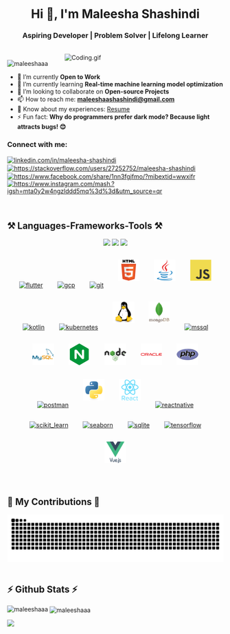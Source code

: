 <h1 align="center">Hi 👋, I'm Maleesha Shashindi</h1>
<h3 align="center">Aspiring Developer | Problem Solver | Lifelong Learner</h3>
</br>
<img align="right" width="370" src="https://camo.githubusercontent.com/7fd4efd6621565a2e09921d15de74e315fc4a8755660721dcb9ce5f97d27abcb/68747470733a2f2f63646e2e686173686e6f64652e636f6d2f7265732f686173686e6f64652f696d6167652f75706c6f61642f76313638313536323530383336352f6b39367a307833566a2e676966" alt="Coding.gif">

<p align="left">
  <img src="https://komarev.com/ghpvc/?username=maleeshaaa&label=Profile%20views&color=0e75b6&style=flat" alt="maleeshaaa" />
</p>

- 🔭 I’m currently **Open to Work**
- 🌱 I’m currently learning **Real-time machine learning model optimization**
- 👯 I’m looking to collaborate on **Open-source Projects**
- 📫 How to reach me: **maleeshaashashindi@gmail.com**
- 📄 Know about my experiences: [Resume](https://drive.google.com/file/d/1l6zbRUKvhLipv_rNevx32B4I0JClmrwf/view?usp=sharing)
- ⚡ Fun fact: **Why do programmers prefer dark mode? Because light attracts bugs! 😊**

### Connect with me:
<p align="left">
<a href="https://linkedin.com/in/linkedin.com/in/maleesha-shashindi" target="blank"><img align="center" src="https://raw.githubusercontent.com/rahuldkjain/github-profile-readme-generator/master/src/images/icons/Social/linked-in-alt.svg" alt="linkedin.com/in/maleesha-shashindi" height="40" width="50" /></a>
<a href="https://stackoverflow.com/users/https://stackoverflow.com/users/27252752/maleesha-shashindi" target="blank"><img align="center" src="https://raw.githubusercontent.com/rahuldkjain/github-profile-readme-generator/master/src/images/icons/Social/stack-overflow.svg" alt="https://stackoverflow.com/users/27252752/maleesha-shashindi" height="40" width="50" /></a>
<a href="https://fb.com/https://www.facebook.com/share/1nn3fgjfmo/?mibextid=wwxifr" target="blank"><img align="center" src="https://raw.githubusercontent.com/rahuldkjain/github-profile-readme-generator/master/src/images/icons/Social/facebook.svg" alt="https://www.facebook.com/share/1nn3fgjfmo/?mibextid=wwxifr" height="40" width="50" /></a>
<a href="https://instagram.com/https://www.instagram.com/mash.?igsh=mta0y2w4ngzlddd5mq%3d%3d&utm_source=qr" target="blank"><img align="center" src="https://raw.githubusercontent.com/rahuldkjain/github-profile-readme-generator/master/src/images/icons/Social/instagram.svg" alt="https://www.instagram.com/mash.?igsh=mta0y2w4ngzlddd5mq%3d%3d&utm_source=qr" height="40" width="50" /></a>
</p>
</br>

<h2 align="left">⚒️ Languages-Frameworks-Tools ⚒️</h2>
<div align="center">
    <img src="https://skillicons.dev/icons?i=react,bootstrap,mui,html,css,vscode,github,figma,androidstudio,git,r" />
    <img src="https://skillicons.dev/icons?i=nodejs,python,javascript,typescript,express,firebase,aws,mongodb,c,cpp,cs,java,nextjs,mysql,flask,dart" />
    <img src="https://skillicons.dev/icons?i=docker,dotnet,javascript,typescript,express,firebase,aws,mongodb,c,cpp,cs,java,nextjs,mysql,flask,dart" /><br>
</div>
<p align="center">
  <a href="https://flutter.dev" target="_blank"><img src="https://www.vectorlogo.zone/logos/flutterio/flutterio-icon.svg" alt="flutter" width="50" height="50" style="margin: 15px;"/></a>
  <a href="https://cloud.google.com" target="_blank"><img src="https://www.vectorlogo.zone/logos/google_cloud/google_cloud-icon.svg" alt="gcp" width="50" height="50" style="margin: 15px;"/></a>
  <a href="https://git-scm.com/" target="_blank"><img src="https://www.vectorlogo.zone/logos/git-scm/git-scm-icon.svg" alt="git" width="50" height="50" style="margin: 15px;"/></a>
  <a href="https://www.w3.org/html/" target="_blank"><img src="https://raw.githubusercontent.com/devicons/devicon/master/icons/html5/html5-original-wordmark.svg" alt="html5" width="50" height="50" style="margin: 15px;"/></a>
  <a href="https://www.java.com" target="_blank"><img src="https://raw.githubusercontent.com/devicons/devicon/master/icons/java/java-original.svg" alt="java" width="50" height="50" style="margin: 15px;"/></a>
  <a href="https://developer.mozilla.org/en-US/docs/Web/JavaScript" target="_blank"><img src="https://raw.githubusercontent.com/devicons/devicon/master/icons/javascript/javascript-original.svg" alt="javascript" width="50" height="50" style="margin: 15px;"/></a>
  <a href="https://kotlinlang.org" target="_blank"><img src="https://www.vectorlogo.zone/logos/kotlinlang/kotlinlang-icon.svg" alt="kotlin" width="50" height="50" style="margin: 15px;"/></a>
  <a href="https://www.kubernetes.io" target="_blank"><img src="https://www.vectorlogo.zone/logos/kubernetes/kubernetes-icon.svg" alt="kubernetes" width="50" height="50" style="margin: 15px;"/></a>
  <a href="https://www.linux.org/" target="_blank"><img src="https://raw.githubusercontent.com/devicons/devicon/master/icons/linux/linux-original.svg" alt="linux" width="50" height="50" style="margin: 15px;"/></a>
  <a href="https://www.mongodb.com/" target="_blank"><img src="https://raw.githubusercontent.com/devicons/devicon/master/icons/mongodb/mongodb-original-wordmark.svg" alt="mongodb" width="50" height="50" style="margin: 15px;"/></a>
  <a href="https://www.microsoft.com/en-us/sql-server" target="_blank"><img src="https://www.svgrepo.com/show/303229/microsoft-sql-server-logo.svg" alt="mssql" width="50" height="50" style="margin: 15px;"/></a>
  <a href="https://www.mysql.com/" target="_blank"><img src="https://raw.githubusercontent.com/devicons/devicon/master/icons/mysql/mysql-original-wordmark.svg" alt="mysql" width="50" height="50" style="margin: 15px;"/></a>
  <a href="https://www.nginx.com" target="_blank"><img src="https://raw.githubusercontent.com/devicons/devicon/master/icons/nginx/nginx-original.svg" alt="nginx" width="50" height="50" style="margin: 15px;"/></a>
  <a href="https://nodejs.org" target="_blank"><img src="https://raw.githubusercontent.com/devicons/devicon/master/icons/nodejs/nodejs-original-wordmark.svg" alt="nodejs" width="50" height="50" style="margin: 15px;"/></a>
  <a href="https://www.oracle.com/" target="_blank"><img src="https://raw.githubusercontent.com/devicons/devicon/master/icons/oracle/oracle-original.svg" alt="oracle" width="50" height="50" style="margin: 15px;"/></a>
  <a href="https://www.php.net" target="_blank"><img src="https://raw.githubusercontent.com/devicons/devicon/master/icons/php/php-original.svg" alt="php" width="50" height="50" style="margin: 15px;"/></a>
  <a href="https://postman.com" target="_blank"><img src="https://www.vectorlogo.zone/logos/getpostman/getpostman-icon.svg" alt="postman" width="50" height="50" style="margin: 15px;"/></a>
  <a href="https://www.python.org" target="_blank"><img src="https://raw.githubusercontent.com/devicons/devicon/master/icons/python/python-original.svg" alt="python" width="50" height="50" style="margin: 15px;"/></a>
  <a href="https://reactjs.org/" target="_blank"><img src="https://raw.githubusercontent.com/devicons/devicon/master/icons/react/react-original-wordmark.svg" alt="react" width="50" height="50" style="margin: 15px;"/></a>
  <a href="https://reactnative.dev/" target="_blank"><img src="https://reactnative.dev/img/header_logo.svg" alt="reactnative" width="50" height="50" style="margin: 15px;"/></a>
  <a href="https://scikit-learn.org/" target="_blank"><img src="https://upload.wikimedia.org/wikipedia/commons/0/05/Scikit_learn_logo_small.svg" alt="scikit_learn" width="50" height="50" style="margin: 15px;"/></a>
  <a href="https://seaborn.pydata.org/" target="_blank"><img src="https://seaborn.pydata.org/_images/logo-mark-lightbg.svg" alt="seaborn" width="50" height="50" style="margin: 15px;"/></a>
  <a href="https://www.sqlite.org/" target="_blank"><img src="https://www.vectorlogo.zone/logos/sqlite/sqlite-icon.svg" alt="sqlite" width="50" height="50" style="margin: 15px;"/></a>
  <a href="https://www.tensorflow.org" target="_blank"><img src="https://www.vectorlogo.zone/logos/tensorflow/tensorflow-icon.svg" alt="tensorflow" width="50" height="50" style="margin: 15px;"/></a>
  <a href="https://vuejs.org/" target="_blank"><img src="https://raw.githubusercontent.com/devicons/devicon/master/icons/vuejs/vuejs-original-wordmark.svg" alt="vuejs" width="50" height="50" style="margin: 15px;"/></a>
</p>

</br>
<h2>🐍 My Contributions 🐍</h2>
<div align="left">
  <img alt="snake eating my contributions" src="https://raw.githubusercontent.com/maleeshaaa/maleeshaaa/output/github-contribution-grid-snake.svg" />
</br>
</div>

</br>

<h2>⚡ Github Stats ⚡</h2>
<div>
  <p><img align="left" src="https://github-readme-stats.vercel.app/api/top-langs?username=maleeshaaa&show_icons=true&locale=en&layout=compact&include_forks=true&theme=radical" alt="maleeshaaa" /></p>

  <p>&nbsp;<img align="center" src="https://github-readme-stats.vercel.app/api?username=maleeshaaa&show_icons=true&locale=en&include_forks=true&theme=radical" alt="maleeshaaa" /></p>

  <p><img align="left" src="https://github-readme-streak-stats.herokuapp.com/?user=maleeshaaa&show_icons=true&locale=en&theme=radical" /></p>
</div>
